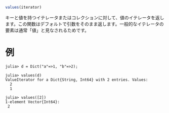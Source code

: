 ```julia
values(iterator)
```

キーと値を持つイテレータまたはコレクションに対して、値のイテレータを返します。この関数はデフォルトで引数をそのまま返します。一般的なイテレータの要素は通常「値」と見なされるためです。

# 例

```jldoctest
julia> d = Dict("a"=>1, "b"=>2);

julia> values(d)
ValueIterator for a Dict{String, Int64} with 2 entries. Values:
  2
  1

julia> values([2])
1-element Vector{Int64}:
 2
```
